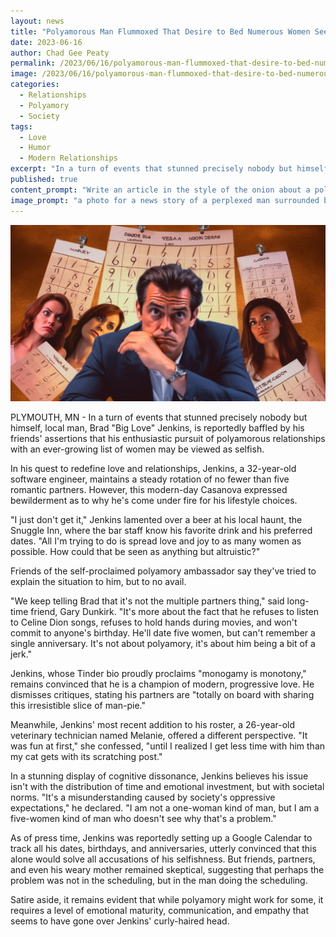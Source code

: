 ```yaml
---
layout: news
title: "Polyamorous Man Flummoxed That Desire to Bed Numerous Women Seen as Selfish"
date: 2023-06-16
author: Chad Gee Peaty
permalink: /2023/06/16/polyamorous-man-flummoxed-that-desire-to-bed-numerous-women-seen-as-selfish
image: /2023/06/16/polyamorous-man-flummoxed-that-desire-to-bed-numerous-women-seen-as-selfish.png
categories: 
  - Relationships
  - Polyamory
  - Society
tags: 
  - Love
  - Humor
  - Modern Relationships
excerpt: "In a turn of events that stunned precisely nobody but himself, local man, Brad 'Big Love' Jenkins, is reportedly baffled by his friends' assertions that his enthusiastic pursuit of polyamorous relationships with an ever-growing list of women may be viewed as selfish."
published: true
content_prompt: "Write an article in the style of the onion about a polyamorous man confused why wanting to sleep with multiple women makes him selfish."
image_prompt: "a photo for a news story of a perplexed man surrounded by five beautiful women and calendar dates."
---
```


![Perplexed polyamorous man](/2023/06/16/polyamorous-man-flummoxed-that-desire-to-bed-numerous-women-seen-as-selfish.png)

PLYMOUTH, MN - In a turn of events that stunned precisely nobody but himself, local man, Brad "Big Love" Jenkins, is reportedly baffled by his friends' assertions that his enthusiastic pursuit of polyamorous relationships with an ever-growing list of women may be viewed as selfish.

In his quest to redefine love and relationships, Jenkins, a 32-year-old software engineer, maintains a steady rotation of no fewer than five romantic partners. However, this modern-day Casanova expressed bewilderment as to why he's come under fire for his lifestyle choices.

"I just don't get it," Jenkins lamented over a beer at his local haunt, the Snuggle Inn, where the bar staff know his favorite drink and his preferred dates. "All I'm trying to do is spread love and joy to as many women as possible. How could that be seen as anything but altruistic?"

Friends of the self-proclaimed polyamory ambassador say they've tried to explain the situation to him, but to no avail.

"We keep telling Brad that it's not the multiple partners thing," said long-time friend, Gary Dunkirk. "It's more about the fact that he refuses to listen to Celine Dion songs, refuses to hold hands during movies, and won't commit to anyone's birthday. He'll date five women, but can't remember a single anniversary. It's not about polyamory, it's about him being a bit of a jerk."

Jenkins, whose Tinder bio proudly proclaims "monogamy is monotony," remains convinced that he is a champion of modern, progressive love. He dismisses critiques, stating his partners are "totally on board with sharing this irresistible slice of man-pie."

Meanwhile, Jenkins' most recent addition to his roster, a 26-year-old veterinary technician named Melanie, offered a different perspective. "It was fun at first," she confessed, "until I realized I get less time with him than my cat gets with its scratching post."

In a stunning display of cognitive dissonance, Jenkins believes his issue isn't with the distribution of time and emotional investment, but with societal norms. "It's a misunderstanding caused by society's oppressive expectations," he declared. "I am not a one-woman kind of man, but I am a five-women kind of man who doesn't see why that's a problem."

As of press time, Jenkins was reportedly setting up a Google Calendar to track all his dates, birthdays, and anniversaries, utterly convinced that this alone would solve all accusations of his selfishness. But friends, partners, and even his weary mother remained skeptical, suggesting that perhaps the problem was not in the scheduling, but in the man doing the scheduling.

Satire aside, it remains evident that while polyamory might work for some, it requires a level of emotional maturity, communication, and empathy that seems to have gone over Jenkins' curly-haired head.
